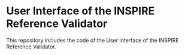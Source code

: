 # User Interface of the INSPIRE Reference Validator

This repository includes the code of the User Interface of the INSPIRE Reference Validator.
